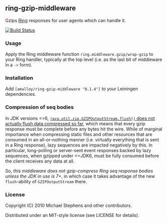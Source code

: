 ## ring-gzip-middleware

Gzips [Ring](http://github.com/ring-clojure/ring) responses for user agents
which can handle it.

[![Build Status](https://www.travis-ci.com/clj-commons/ring-gzip-middleware.svg)](https://www.travis-ci.com/clj-commons/ring-gzip-middleware)

### Usage

Apply the Ring middleware function `ring.middleware.gzip/wrap-gzip` to
your Ring handler, typically at the top level (i.e. as the last bit of
middleware in a `->` form).

### Installation

Add `[amalloy/ring-gzip-middleware "0.1.4"]` to your Leiningen dependencies.

### Compression of seq bodies

In JDK versions <=6, [`java.util.zip.GZIPOutputStream.flush()` does not actually
flush data compressed so
far](http://bugs.sun.com/bugdatabase/view_bug.do?bug_id=4813885), which means
that every gzip response must be complete before any bytes hit the wire. While
of marginal importance when compressing static files and other resources that
are consumed in an all-or-nothing manner (i.e. virtually everything that is sent
in a Ring response), lazy sequences are impacted negatively by this. In
particular, long-polling or server-sent event responses backed by lazy
sequences, when gzipped under <=JDK6, must be fully consumed before the client
receives any data at all.

So, _this middleware does not gzip-compress Ring seq response bodies unless the
JDK in use is 7+_, in which case it takes advantage of the new `flush`-ability
of `GZIPOutputStream` there.

### License

Copyright (C) 2010 Michael Stephens and other contributors.

Distributed under an MIT-style license (see LICENSE for details).
